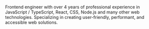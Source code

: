 Frontend engineer with over 4 years of professional experience in JavaScript / TypeScript, React, CSS, Node.js and many other web technologies. Specializing in creating user-friendly, performant, and accessible web solutions.

